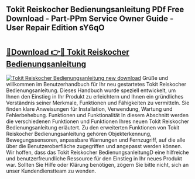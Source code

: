 ## Tokit Reiskocher Bedienungsanleitung PDf Free Download - Part-PPm Service Owner Guide - User Repair Edition sY6qO

# <h2><a href="http://df0hmf.blite.top/?on=Tokit+Reiskocher+Bedienungsanleitung">🔗Download 👉🔴 Tokit Reiskocher Bedienungsanleitung</a></h2>

[![Tokit Reiskocher Bedienungsanleitung new download](https://i.imgur.com/lujVjoI.png)](http://df0hmf.blite.top/?on=Tokit+Reiskocher+Bedienungsanleitung)
Grüße und willkommen im Benutzerhandbuch für Ihr neu gestartetes Tokit Reiskocher Bedienungsanleitung. Dieses Handbuch wurde speziell entwickelt, um Ihnen den Einstieg in Ihr Produkt zu erleichtern und Ihnen ein gründliches Verständnis seiner Merkmale, Funktionen und Fähigkeiten zu vermitteln. Sie finden klare Anweisungen für Installation, Verwendung, Wartung und Fehlerbehebung. Funktionen und Funktionalität In diesem Abschnitt werden die verschiedenen Funktionen und Funktionen Ihres neuen Tokit Reiskocher Bedienungsanleitung erläutert. Zu den erweiterten Funktionen von Tokit Reiskocher Bedienungsanleitung gehören Objekterkennung, Bewegungssensoren, anpassbare Warnungen und Fernzugriff, auf die alle über die Benutzeroberfläche zugegriffen und angepasst werden können. Wir hoffen, dass das Tokit Reiskocher BedienungsanleitungD eine hilfreiche und benutzerfreundliche Ressource für den Einstieg in Ihr neues Produkt war. Sollten Sie Hilfe oder Klärung benötigen, zögern Sie bitte nicht, sich an unser Kundendienstteam zu wenden.
